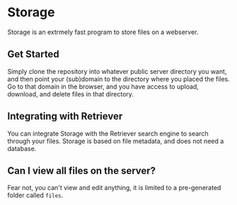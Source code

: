 # Storage
Storage is an extrmely fast program to store files on a webserver.

## Get Started
Simply clone the repository into whatever public server directory you want, and then point your (sub)domain to the directory where you placed the files.
Go to that domain in the browser, and you have access to upload, download, and delete files in that directory.

## Integrating with Retriever
You can integrate Storage with the Retriever search engine to search through your files. Storage is based on file metadata, and does not need a database.

## Can I view all files on the server?
Fear not, you can't view and edit anything, it is limited to a pre-generated folder called `files`.
